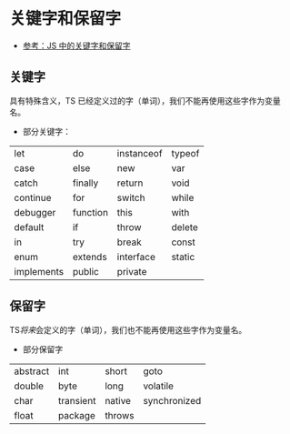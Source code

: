 # 关键字和保留字

- [参考：JS 中的关键字和保留字](https://developer.mozilla.org/zh-CN/docs/Web/JavaScript/Reference/Reserved_words)

## 关键字

具有特殊含义，TS 已经定义过的字（单词），我们不能再使用这些字作为变量名。

- 部分关键字：

|            |          |            |        |
| --------   | -------- | ---------- | ------ |
| let        | do       | instanceof | typeof |
| case       | else     | new        | var    |
| catch      | finally  | return     | void   |
| continue   | for      | switch     | while  |
| debugger   | function | this       | with   |
| default    | if       | throw      | delete |
| in         | try      | break      | const  |
| enum       | extends  | interface  | static | 
| implements | public   | private    |

## 保留字

TS*将来*会定义的字（单词），我们也不能再使用这些字作为变量名。

- 部分保留字

|          |            |           |              |
| -------- | ---------- | --------- | ------------ |
| abstract | int       | short     | goto          |
| double   | byte      | long      | volatile      |
| char     | transient | native    | synchronized  |
| float    | package   | throws    |
